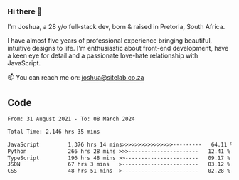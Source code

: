 ### Hi there 👋

I'm Joshua, a 28 y/o full-stack dev, born & raised in Pretoria, South Africa. 

I have almost five years of professional experience bringing beautiful, intuitive designs to life. I'm enthusiastic about front-end development, have a keen eye for detail and a passionate love-hate relationship with JavaScript.

📫 You can reach me on: joshua@sitelab.co.za

## **Code**

<!--START_SECTION:waka-->

```txt
From: 31 August 2021 - To: 08 March 2024

Total Time: 2,146 hrs 35 mins

JavaScript         1,376 hrs 14 mins>>>>>>>>>>>>>>>>---------   64.11 %
Python             266 hrs 28 mins >>>----------------------   12.41 %
TypeScript         196 hrs 48 mins >>-----------------------   09.17 %
JSON               67 hrs 3 mins   >------------------------   03.12 %
CSS                48 hrs 51 mins  >------------------------   02.28 %
```

<!--END_SECTION:waka-->
